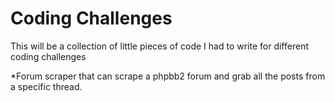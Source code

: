# Coding Challenges
This will be a collection of little pieces of code I had to write for different coding challenges

*Forum scraper that can scrape a phpbb2 forum and grab all the posts from a specific thread. 